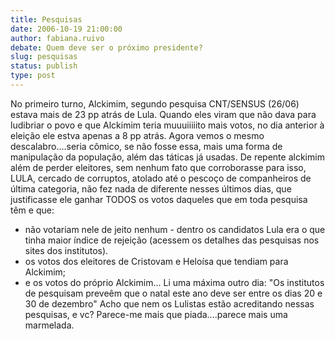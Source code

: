 ```yaml
---
title: Pesquisas
date: 2006-10-19 21:00:00
author: fabiana.ruivo
debate: Quem deve ser o próximo presidente?
slug: pesquisas
status: publish 
type: post
---
```


No primeiro turno, Alckimim, segundo pesquisa CNT/SENSUS (26/06) estava mais de 23 pp atrás de Lula. Quando eles viram que não dava para ludibriar o povo e que Alckimim teria muuuiiiiito mais votos, no dia anterior à eleição ele estva apenas a 8 pp atrás.
Agora vemos o mesmo descalabro....seria cômico, se não fosse essa, mais uma forma de manipulação da população, além das táticas já usadas. De repente alckimim além de perder eleitores, sem nenhum fato que corroborasse para isso, LULA, cercado de corruptos, atolado até o pescoço de companheiros de última categoria, não fez nada de diferente nesses últimos dias, que justificasse ele ganhar TODOS os votos daqueles que em toda pesquisa têm e que:
- não votariam nele de jeito nenhum - dentro os candidatos Lula era o que tinha maior índice de rejeição (acessem os detalhes das pesquisas nos sites dos institutos).
- os votos dos eleitores de Cristovam e Heloísa que tendiam para Alckimim;
- e os votos do próprio Alckimim...
Li uma máxima outro dia:
"Os institutos de pesquisam preveêm que o natal este ano deve ser entre os dias 20 e 30 de dezembro"
Acho que nem os Lulistas estão acreditando nessas pesquisas, e vc?
Parece-me mais que piada....parece mais uma marmelada.

